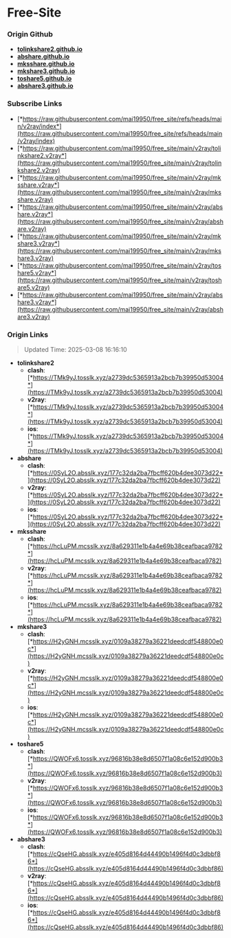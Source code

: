 # Free-Site

### Origin Github

- [**tolinkshare2.github.io**](https://github.com/tolinkshare2/tolinkshare2.github.io)
- [**abshare.github.io**](https://github.com/abshare/abshare.github.io)
- [**mksshare.github.io**](https://github.com/mksshare/mksshare.github.io)
- [**mkshare3.github.io**](https://github.com/mkshare3/mkshare3.github.io)
- [**toshare5.github.io**](https://github.com/toshare5/toshare5.github.io)
- [**abshare3.github.io**](https://github.com/abshare3/abshare3.github.io)

### Subscribe Links

- [*https://raw.githubusercontent.com/mai19950/free_site/refs/heads/main/v2ray/index*](https://raw.githubusercontent.com/mai19950/free_site/refs/heads/main/v2ray/index)
- [*https://raw.githubusercontent.com/mai19950/free_site/main/v2ray/tolinkshare2.v2ray*](https://raw.githubusercontent.com/mai19950/free_site/main/v2ray/tolinkshare2.v2ray)
- [*https://raw.githubusercontent.com/mai19950/free_site/main/v2ray/mksshare.v2ray*](https://raw.githubusercontent.com/mai19950/free_site/main/v2ray/mksshare.v2ray)
- [*https://raw.githubusercontent.com/mai19950/free_site/main/v2ray/abshare.v2ray*](https://raw.githubusercontent.com/mai19950/free_site/main/v2ray/abshare.v2ray)
- [*https://raw.githubusercontent.com/mai19950/free_site/main/v2ray/mkshare3.v2ray*](https://raw.githubusercontent.com/mai19950/free_site/main/v2ray/mkshare3.v2ray)
- [*https://raw.githubusercontent.com/mai19950/free_site/main/v2ray/toshare5.v2ray*](https://raw.githubusercontent.com/mai19950/free_site/main/v2ray/toshare5.v2ray)
- [*https://raw.githubusercontent.com/mai19950/free_site/main/v2ray/abshare3.v2ray*](https://raw.githubusercontent.com/mai19950/free_site/main/v2ray/abshare3.v2ray)

### Origin Links

> Updated Time: 2025-03-08 16:16:10

- **tolinkshare2**
  - **clash**: [*https://TMk9yJ.tosslk.xyz/a2739dc5365913a2bcb7b39950d53004*](https://TMk9yJ.tosslk.xyz/a2739dc5365913a2bcb7b39950d53004)
  - **v2ray**: [*https://TMk9yJ.tosslk.xyz/a2739dc5365913a2bcb7b39950d53004*](https://TMk9yJ.tosslk.xyz/a2739dc5365913a2bcb7b39950d53004)
  - **ios**: [*https://TMk9yJ.tosslk.xyz/a2739dc5365913a2bcb7b39950d53004*](https://TMk9yJ.tosslk.xyz/a2739dc5365913a2bcb7b39950d53004)
- **abshare**
  - **clash**: [*https://0SyL2O.absslk.xyz/177c32da2ba7fbcff620b4dee3073d22*](https://0SyL2O.absslk.xyz/177c32da2ba7fbcff620b4dee3073d22)
  - **v2ray**: [*https://0SyL2O.absslk.xyz/177c32da2ba7fbcff620b4dee3073d22*](https://0SyL2O.absslk.xyz/177c32da2ba7fbcff620b4dee3073d22)
  - **ios**: [*https://0SyL2O.absslk.xyz/177c32da2ba7fbcff620b4dee3073d22*](https://0SyL2O.absslk.xyz/177c32da2ba7fbcff620b4dee3073d22)
- **mksshare**
  - **clash**: [*https://hcLuPM.mcsslk.xyz/8a629311e1b4a4e69b38ceafbaca9782*](https://hcLuPM.mcsslk.xyz/8a629311e1b4a4e69b38ceafbaca9782)
  - **v2ray**: [*https://hcLuPM.mcsslk.xyz/8a629311e1b4a4e69b38ceafbaca9782*](https://hcLuPM.mcsslk.xyz/8a629311e1b4a4e69b38ceafbaca9782)
  - **ios**: [*https://hcLuPM.mcsslk.xyz/8a629311e1b4a4e69b38ceafbaca9782*](https://hcLuPM.mcsslk.xyz/8a629311e1b4a4e69b38ceafbaca9782)
- **mkshare3**
  - **clash**: [*https://H2yGNH.mcsslk.xyz/0109a38279a36221deedcdf548800e0c*](https://H2yGNH.mcsslk.xyz/0109a38279a36221deedcdf548800e0c)
  - **v2ray**: [*https://H2yGNH.mcsslk.xyz/0109a38279a36221deedcdf548800e0c*](https://H2yGNH.mcsslk.xyz/0109a38279a36221deedcdf548800e0c)
  - **ios**: [*https://H2yGNH.mcsslk.xyz/0109a38279a36221deedcdf548800e0c*](https://H2yGNH.mcsslk.xyz/0109a38279a36221deedcdf548800e0c)
- **toshare5**
  - **clash**: [*https://QWOFx6.tosslk.xyz/96816b38e8d6507f1a08c6e152d900b3*](https://QWOFx6.tosslk.xyz/96816b38e8d6507f1a08c6e152d900b3)
  - **v2ray**: [*https://QWOFx6.tosslk.xyz/96816b38e8d6507f1a08c6e152d900b3*](https://QWOFx6.tosslk.xyz/96816b38e8d6507f1a08c6e152d900b3)
  - **ios**: [*https://QWOFx6.tosslk.xyz/96816b38e8d6507f1a08c6e152d900b3*](https://QWOFx6.tosslk.xyz/96816b38e8d6507f1a08c6e152d900b3)
- **abshare3**
  - **clash**: [*https://cQseHG.absslk.xyz/e405d8164d44490b1496f4d0c3dbbf86*](https://cQseHG.absslk.xyz/e405d8164d44490b1496f4d0c3dbbf86)
  - **v2ray**: [*https://cQseHG.absslk.xyz/e405d8164d44490b1496f4d0c3dbbf86*](https://cQseHG.absslk.xyz/e405d8164d44490b1496f4d0c3dbbf86)
  - **ios**: [*https://cQseHG.absslk.xyz/e405d8164d44490b1496f4d0c3dbbf86*](https://cQseHG.absslk.xyz/e405d8164d44490b1496f4d0c3dbbf86)
